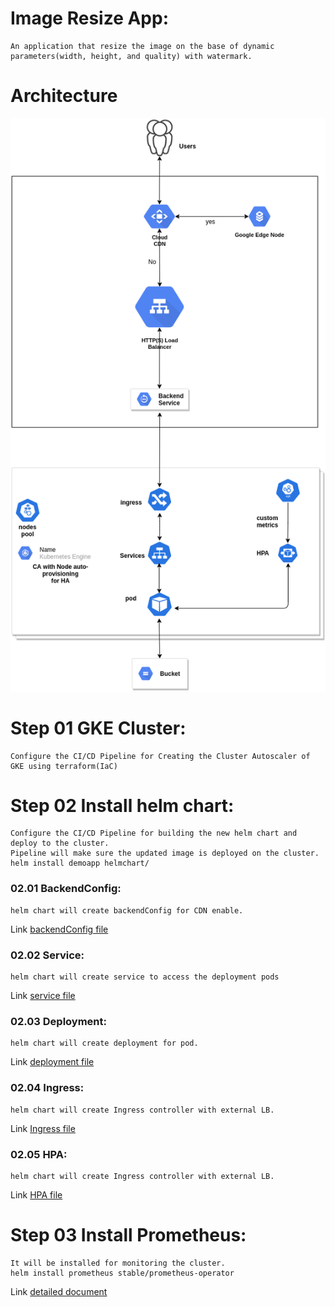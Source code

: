 
# Image Resize App:
    An application that resize the image on the base of dynamic parameters(width, height, and quality) with watermark.

# Architecture
![](AssessmentDiagram.png)

# Step 01 GKE Cluster: 
    Configure the CI/CD Pipeline for Creating the Cluster Autoscaler of GKE using terraform(IaC)

# Step 02 Install helm chart: 
    Configure the CI/CD Pipeline for building the new helm chart and deploy to the cluster.
    Pipeline will make sure the updated image is deployed on the cluster.
    helm install demoapp helmchart/

### 02.01 BackendConfig:
    helm chart will create backendConfig for CDN enable.

Link
    [backendConfig file](helmchart/templates/my-backendconfig.yaml)

### 02.02 Service:
    helm chart will create service to access the deployment pods

Link
    [service file](helmchart/templates/service.yaml)

### 02.03 Deployment:
    helm chart will create deployment for pod.

Link
    [deployment file](helmchart/templates/deployment.yaml)

### 02.04 Ingress:
    helm chart will create Ingress controller with external LB. 

Link
    [Ingress file](helmchart/templates/ingress.yaml)

### 02.05 HPA:
    helm chart will create Ingress controller with external LB. 

Link
    [HPA file](helmchart/templates/hpa.yaml)

# Step 03 Install Prometheus:
    It will be installed for monitoring the cluster.
    helm install prometheus stable/prometheus-operator


Link
    [detailed document](DetailedDocment.pdf "Detail of READM Detail")